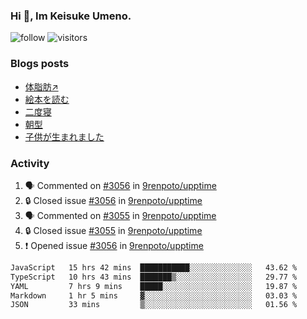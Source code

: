 ### Hi 👋, Im Keisuke Umeno.

<!--
**9renpoto/9renpoto** is a ✨ _special_ ✨ repository because its `README.md` (this file) appears on your GitHub profile.

Here are some ideas to get you started:

- 🔭 I’m currently working on ...
- 🌱 I’m currently learning ...
- 👯 I’m looking to collaborate on ...
- 🤔 I’m looking for help with ...
- 💬 Ask me about ...
- 📫 How to reach me: ...
- 😄 Pronouns: ...
- ⚡ Fun fact: ...
-->

![follow](https://img.shields.io/github/followers/9renpoto?label=Follow&style=social)
![visitors](https://komarev.com/ghpvc/?username=9renpoto&label=Profile%20views&color=0e75b6&style=flat)

### Blogs posts

<!-- BLOG-POST-LIST:START -->
- [体脂肪↗](https://9renpoto.win/entry/2024/08/12/gaining_fat)
- [絵本を読む](https://9renpoto.win/entry/2024/07/26/picture_book)
- [二度寝](https://9renpoto.win/entry/2024/07/18/going_back_to_sleep)
- [朝型](https://9renpoto.win/entry/2024/05/29/im-an-early)
- [子供が生まれました](https://9renpoto.win/entry/2024/04/18/hello-world)
<!-- BLOG-POST-LIST:END -->

### Activity

<!--START_SECTION:activity-->
1. 🗣 Commented on [#3056](https://github.com/9renpoto/upptime/issues/3056#issuecomment-2300576031) in [9renpoto/upptime](https://github.com/9renpoto/upptime)
2. 🔒 Closed issue [#3056](https://github.com/9renpoto/upptime/issues/3056) in [9renpoto/upptime](https://github.com/9renpoto/upptime)
3. 🗣 Commented on [#3055](https://github.com/9renpoto/upptime/issues/3055#issuecomment-2300575578) in [9renpoto/upptime](https://github.com/9renpoto/upptime)
4. 🔒 Closed issue [#3055](https://github.com/9renpoto/upptime/issues/3055) in [9renpoto/upptime](https://github.com/9renpoto/upptime)
5. ❗ Opened issue [#3056](https://github.com/9renpoto/upptime/issues/3056) in [9renpoto/upptime](https://github.com/9renpoto/upptime)
<!--END_SECTION:activity-->

<!--START_SECTION:waka-->

```txt
JavaScript   15 hrs 42 mins  ███████████░░░░░░░░░░░░░░   43.62 %
TypeScript   10 hrs 43 mins  ███████▒░░░░░░░░░░░░░░░░░   29.77 %
YAML         7 hrs 9 mins    █████░░░░░░░░░░░░░░░░░░░░   19.87 %
Markdown     1 hr 5 mins     ▓░░░░░░░░░░░░░░░░░░░░░░░░   03.03 %
JSON         33 mins         ▒░░░░░░░░░░░░░░░░░░░░░░░░   01.56 %
```

<!--END_SECTION:waka-->
